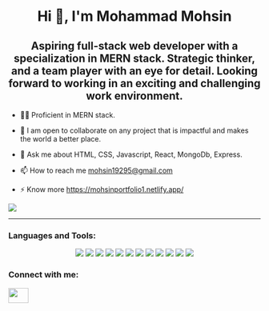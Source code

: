 <h1 align="center">Hi 👋, I'm Mohammad Mohsin</h1>
<h2 align="center">Aspiring full-stack web developer with a specialization in MERN stack. Strategic thinker, and a team player with an eye for detail. Looking forward to working in an exciting and challenging work environment.</h2>

- 👨‍💻 Proficient in MERN stack. 

- 🤝 I am open to collaborate on any project that is impactful and makes the world a better place.

- 💬 Ask me about HTML, CSS, Javascript, React, MongoDb, Express.

- 📫 How to reach me mohsin19295@gmail.com

- ⚡ Know more https://mohsinportfolio1.netlify.app/

<img src="https://github-readme-stats.vercel.app/api?username=mohsin19295&&show_icons=true&title_color=ffffff&icon_color=bb2acf&text_color=daf7dc&bg_color=151515" />

---

<h3 align="left">Languages and Tools:</h3>
<p align="center"> <img src = "https://img.shields.io/badge/-HTML5-E34F26?style=flat&logo=html5&logoColor=white"> <img src = "https://img.shields.io/badge/-CSS3-1572B6?style=flat&logo=css3&logoColor=white"> <img src="https://img.shields.io/badge/-JavaScript-eed718?style=flat&logo=javascript&logoColor=ffffff"> <img src="https://img.shields.io/badge/-React-000000?style=flat&logo=react&logoColor=00c8ff"> <img src="https://img.shields.io/badge/-Redux-764abc?style=flat&logo=redux&logoColor=white"> <img src="https://img.shields.io/badge/Material--UI-0081CB?logo=material-ui&logoColor=white"> <img src="https://img.shields.io/badge/-MongoDB-4DB33D?style=flat&logo=mongodb&logoColor=FFFFFF">  <img src="https://img.shields.io/badge/-Node.js-3C873A?style=flat&logo=Node.js&logoColor=white"> <img src="https://img.shields.io/badge/Express.js-000000?style=flat&logo=express&logoColor=white"> <img src="https://img.shields.io/badge/Postman-FF6C37?style=flat&logo=Postman&logoColor=white"> <img src="https://img.shields.io/badge/npm-CB3837?style=flat&logo=npm&logoColor=white"> <img src="http://img.shields.io/badge/-Git-F1502F?style=flat&logo=git&logoColor=FFFFFF"></p>


<h3 align="left">Connect with me:</h3>
<p align="left"><a href="https://linkedin.com/in/mohsin19295" target="blank"><img align="center" src="https://raw.githubusercontent.com/rahuldkjain/github-profile-readme-generator/master/src/images/icons/Social/linked-in-alt.svg" height="30" width="40" /></a></p>
